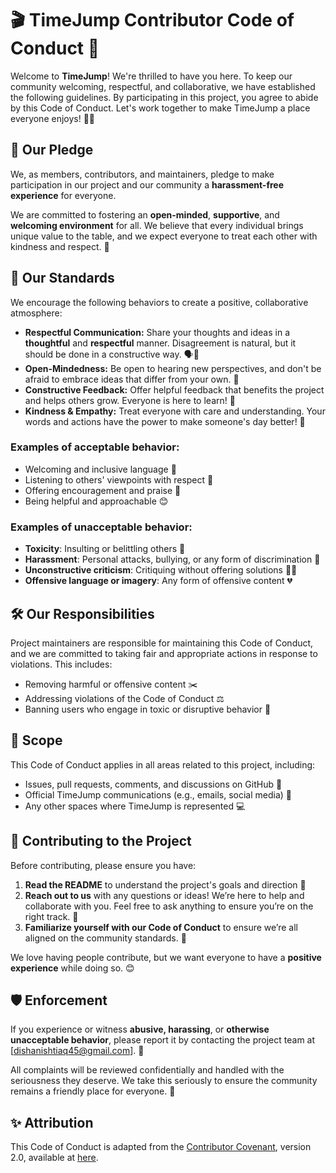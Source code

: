# 🎬 TimeJump Contributor Code of Conduct 🌟

Welcome to **TimeJump**! We're thrilled to have you here. To keep our community welcoming, respectful, and collaborative, we have established the following guidelines. By participating in this project, you agree to abide by this Code of Conduct. Let's work together to make TimeJump a place everyone enjoys! 🤝😊

## 📝 Our Pledge

We, as members, contributors, and maintainers, pledge to make participation in our project and our community a **harassment-free experience** for everyone.

We are committed to fostering an **open-minded**, **supportive**, and **welcoming environment** for all. We believe that every individual brings unique value to the table, and we expect everyone to treat each other with kindness and respect. 💖

## 🌟 Our Standards

We encourage the following behaviors to create a positive, collaborative atmosphere:

- **Respectful Communication:** Share your thoughts and ideas in a **thoughtful** and **respectful** manner. Disagreement is natural, but it should be done in a constructive way. 🗣️💬
- **Open-Mindedness:** Be open to hearing new perspectives, and don't be afraid to embrace ideas that differ from your own. 🌱
- **Constructive Feedback:** Offer helpful feedback that benefits the project and helps others grow. Everyone is here to learn! 🚀
- **Kindness & Empathy:** Treat everyone with care and understanding. Your words and actions have the power to make someone's day better! 💖

### Examples of **acceptable** behavior:

- Welcoming and inclusive language 🌈
- Listening to others' viewpoints with respect 🧡
- Offering encouragement and praise 🌟
- Being helpful and approachable 😊

### Examples of **unacceptable** behavior:

- **Toxicity**: Insulting or belittling others 🛑
- **Harassment**: Personal attacks, bullying, or any form of discrimination 🚫
- **Unconstructive criticism**: Critiquing without offering solutions 💬❌
- **Offensive language or imagery**: Any form of offensive content 💔

## 🛠️ Our Responsibilities

Project maintainers are responsible for maintaining this Code of Conduct, and we are committed to taking fair and appropriate actions in response to violations. This includes:

- Removing harmful or offensive content ✂️
- Addressing violations of the Code of Conduct ⚖️
- Banning users who engage in toxic or disruptive behavior 🚷

## 🔎 Scope

This Code of Conduct applies in all areas related to this project, including:

- Issues, pull requests, comments, and discussions on GitHub 📝
- Official TimeJump communications (e.g., emails, social media) 📱
- Any other spaces where TimeJump is represented 💻

## 💬 Contributing to the Project

Before contributing, please ensure you have:

1. **Read the README** to understand the project's goals and direction 📖
2. **Reach out to us** with any questions or ideas! We’re here to help and collaborate with you. Feel free to ask anything to ensure you’re on the right track. 🤗
3. **Familiarize yourself with our Code of Conduct** to ensure we’re all aligned on the community standards. 💫

We love having people contribute, but we want everyone to have a **positive experience** while doing so. 😊

## 🛡️ Enforcement

If you experience or witness **abusive, harassing**, or **otherwise unacceptable behavior**, please report it by contacting the project team at [dishanishtiaq45@gmail.com]. 📩

All complaints will be reviewed confidentially and handled with the seriousness they deserve. We take this seriously to ensure the community remains a friendly place for everyone. 🙏

## ✨ Attribution

This Code of Conduct is adapted from the [Contributor Covenant](https://www.contributor-covenant.org/), version 2.0, available at [here](https://www.contributor-covenant.org/version/2/0/code_of_conduct.html).
